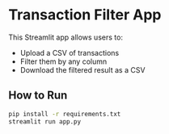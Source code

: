# Transaction Filter App

This Streamlit app allows users to:

- Upload a CSV of transactions
- Filter them by any column
- Download the filtered result as a CSV

## How to Run

```bash
pip install -r requirements.txt
streamlit run app.py
```
